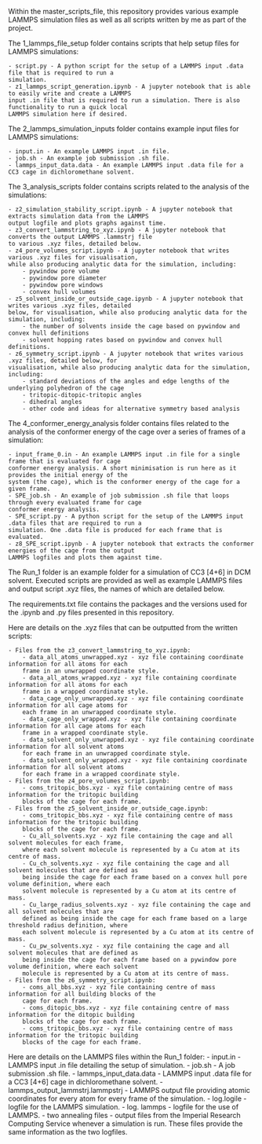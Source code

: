 Within the master_scripts_file, this repository provides various example LAMMPS simulation files as well as 
all scripts written by me as part of the project.


The 1_lammps_file_setup folder contains scripts that help setup files for LAMMPS simulations:

    - script.py - A python script for the setup of a LAMMPS input .data file that is required to run a 
    simulation.
    - z1_lammps_script_generation.ipynb - A jupyter notebook that is able to easily write and create a LAMMPS
    input .in file that is required to run a simulation. There is also functionality to run a quick local 
    LAMMPS simulation here if desired.


The 2_lammps_simulation_inputs folder contains example input files for LAMMPS simulations:

    - input.in - An example LAMMPS input .in file.
    - job.sh - An example job submission .sh file.
    - lammps_input_data.data - An example LAMMPS input .data file for a CC3 cage in dichloromethane solvent.


The 3_analysis_scripts folder contains scripts related to the analysis of the simulations:

    - z2_simulation_stability_script.ipynb - A jupyter notebook that extracts simulation data from the LAMMPS
    output logfile and plots graphs against time.
    - z3_convert_lammstring_to_xyz.ipynb - A jupyter notebook that converts the output LAMMPS .lammstrj file
    to various .xyz files, detailed below.
    - z4_pore_volumes_script.ipynb - A jupyter notebook that writes various .xyz files for visualisation, 
    while also producing analytic data for the simulation, including: 
        - pywindow pore volume
        - pywindow pore diameter
        - pywindow pore windows
        - convex hull volumes
    - z5_solvent_inside_or_outside_cage.ipynb - A jupyter notebook that writes various .xyz files, detailed 
    below, for visualisation, while also producing analytic data for the simulation, including:
        - the number of solvents inside the cage based on pywindow and convex hull definitions
        - solvent hopping rates based on pywindow and convex hull definitions.
    - z6_symmetry_script.ipynb - A jupyter notebook that writes various .xyz files, detailed below, for 
    visualisation, while also producing analytic data for the simulation, including:
        - standard deviations of the angles and edge lengths of the underlying polyhedron of the cage
        - tritopic-ditopic-tritopic angles
        - dihedral angles
        - other code and ideas for alternative symmetry based analysis
    

The 4_conformer_energy_analysis folder contains files related to the analysis of the conformer energy of the 
cage over a series of frames of a simulation:

    - input_frame_0.in - An example LAMMPS input .in file for a single frame that is evaluated for cage 
    conformer energy analysis. A short minimisation is run here as it provides the initial energy of the 
    system (the cage), which is the conformer energy of the cage for a given frame.
    - SPE_job.sh - An example of job submission .sh file that loops through every evaluated frame for cage 
    conformer energy analysis.
    - SPE_script.py - A python script for the setup of the LAMMPS input .data files that are required to run a 
    simulation. One .data file is produced for each frame that is evaluated.
    - z8_SPE_script.ipynb - A jupyter notebook that extracts the conformer energies of the cage from the output
    LAMMPS logfiles and plots them against time.


The Run_1 folder is an example folder for a simulation of CC3 [4+6] in DCM solvent. Executed scripts are 
provided as well as example LAMMPS files and output script .xyz files, the names of which are detailed below.


The requirements.txt file contains the packages and the versions used for the .ipynb and .py files presented 
in this repository.


Here are details on the .xyz files that can be outputted from the written scripts:

    - Files from the z3_convert_lammstring_to_xyz.ipynb:
        - data_all_atoms_unwrapped.xyz - xyz file containing coordinate information for all atoms for each 
        frame in an unwrapped coordinate style.
        - data_all_atoms_wrapped.xyz - xyz file containing coordinate information for all atoms for each 
        frame in a wrapped coordinate style.
        - data_cage_only_unwrapped.xyz - xyz file containing coordinate information for all cage atoms for 
        each frame in an unwrapped coordinate style.
        - data_cage_only_wrapped.xyz - xyz file containing coordinate information for all cage atoms for each 
        frame in a wrapped coordinate style.
        - data_solvent_only_unwrapped.xyz - xyz file containing coordinate information for all solvent atoms 
        for each frame in an unwrapped coordinate style.
        - data_solvent_only_wrapped.xyz - xyz file containing coordinate information for all solvent atoms 
        for each frame in a wrapped coordinate style.
    - Files from the z4_pore_volumes_script.ipynb:
        - coms_tritopic_bbs.xyz - xyz file containing centre of mass information for the tritopic building 
        blocks of the cage for each frame.
    - Files from the z5_solvent_inside_or_outside_cage.ipynb:
        - coms_tritopic_bbs.xyz - xyz file containing centre of mass information for the tritopic building 
        blocks of the cage for each frame.
        - Cu_all_solvents.xyz - xyz file containing the cage and all solvent molecules for each frame, 
        where each solvent molecule is represented by a Cu atom at its centre of mass.
        - Cu_ch_solvents.xyz - xyz file containing the cage and all solvent molecules that are defined as 
        being inside the cage for each frame based on a convex hull pore volume definition, where each 
        solvent molecule is represented by a Cu atom at its centre of mass.
        - Cu_large_radius_solvents.xyz - xyz file containing the cage and all solvent molecules that are 
        defined as being inside the cage for each frame based on a large threshold radius definition, where 
        each solvent molecule is represented by a Cu atom at its centre of mass.
        - Cu_pw_solvents.xyz - xyz file containing the cage and all solvent molecules that are defined as 
        being inside the cage for each frame based on a pywindow pore volume definition, where each solvent 
        molecule is represented by a Cu atom at its centre of mass.
    - Files from the z6_symmetry_script.ipynb:
        - coms_all_bbs.xyz - xyz file containing centre of mass information for all building blocks of the 
        cage for each frame.
        - coms_ditopic_bbs.xyz - xyz file containing centre of mass information for the ditopic building 
        blocks of the cage for each frame.
        - coms_tritopic_bbs.xyz - xyz file containing centre of mass information for the tritopic building 
        blocks of the cage for each frame.

Here are details on the LAMMPS files within the Run_1 folder:
    - input.in - LAMMPS input .in file detailing the setup of simulation.
    - job.sh - A job submission .sh file.
    - lammps_input_data.data - LAMMPS input .data file for a CC3 [4+6] cage in dichloromethane solvent.
    - lammps_output_lammstrj.lammpstrj - LAMMPS output file providing atomic coordinates for every atom
    for every frame of the simulation.
    - log.logile - logfile for the LAMMPS simulation.
    - log. lammps - logfile for the use of LAMMPS.
    - two annealing files - output files from the Imperial Research Computing Service whenever a simulation
    is run. These files provide the same information as the two logfiles.
